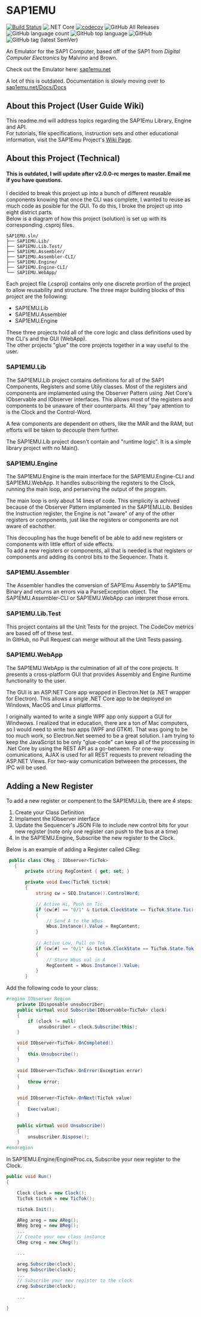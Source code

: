 # SAP1EMU
[![Build Status](https://travis-ci.org/rbaker26/SAP1EMU.svg?branch=master)](https://travis-ci.org/rbaker26/SAP1EMU) 
![.NET Core](https://github.com/rbaker26/SAP1EMU/workflows/.NET%20Core/badge.svg) 
[![codecov](https://codecov.io/gh/rbaker26/SAP1EMU/branch/master/graph/badge.svg)](https://codecov.io/gh/rbaker26/SAP1EMU)
![GitHub All Releases](https://img.shields.io/github/downloads/rbaker26/SAP1EMU/total?color=blue) 
![GitHub language count](https://img.shields.io/github/languages/count/rbaker26/SAP1EMU) 
![GitHub top language](https://img.shields.io/github/languages/top/rbaker26/SAP1EMU)
![GitHub](https://img.shields.io/github/license/rbaker26/SAP1EMU)
![GitHub tag (latest SemVer)](https://img.shields.io/github/v/tag/rbaker26/SAP1EMU)

An Emulator for the SAP1 Computer, based off of the SAP1 from _Digital Computer Electronics_ by Malvino and Brown.

Check out the Emulator here: [sap1emu.net](https://sap1emu.net)


A lot of this is outdated. Documentation is slowly moving over to [sap1emu.net/Docs/Docs](https://sap1emu.net/Docs/Docs)


## About this Project (User Guide Wiki)
This readme.md will address topics regarding the SAP1Emu Library, Engine and API. <br>
For tutorials, file specifications, instruction sets and other educational information, visit the SAP1Emu Project's [Wiki Page](https://github.com/rbaker26/SAP1EMU/wiki).


## About this Project (Technical)
#### This is outdated, I will update after v2.0.0-rc merges to master. Email me if you have questions.
I decided to break this project up into a bunch of different reusable conponents knowing that once the CLI was complete, I wanted to reuse as much code as posible for the GUI.  To do this, I broke the project up into eight district parts. <br>
Below is a diagram of how this project (solution) is set up with its corresponding .csproj files.
```
SAP1EMU.sln/
├── SAP1EMU.Lib/
├── SAP1EMU.Lib.Test/
├── SAP1EMU.Assembler/
├── SAP1EMU.Assembler-CLI/
├── SAP1EMU.Engine/
├── SAP1EMU.Engine-CLI/
└── SAP1EMU.WebApp/
```

Each project file (.csproj) contains only one discrete prortion of the project to allow reusability and structure. The three major building blocks of this project are the following:
 * SAP1EMU.Lib
 * SAP1EMU.Assembler
 * SAP1EMU.Engine
 
These three projects hold all of the core logic and class definitions used by the CLI's and the GUI (WebApp). <br>
The other projects "glue" the core projects together in a way useful to the user.


### SAP1EMU.Lib
The SAP1EMU.Lib project contains definitions for all of the SAP1 Components, Registers and some Utily classes.
Most of the registers and components are implamented using the Observer Pattern using .Net Core's IObservable<T> and IObserver<T> interfaces.  This allows most of the registers and components to be unaware of their counterparts.  All they "pay attention to is the Clock and the Control-Word.
 
A few components are dependent on others, like the MAR and the RAM, but efforts will be taken to decouple them further.

The SAP1EMU.Lib project doesn't contain and "runtime logic".  It is a simple library project with no Main().

### SAP1EMU.Engine
The SAP1EMU.Engine is the main interface for the SAP1EMU.Engine-CLI and SAP1EMU.WebApp.  It handles subscribing the registers to the Clock, running the main loop, and perserving the output of the program.

The main loop is only about 14 lines of code. This simplicity is achived because of the Observer Pattern implamented in the SAP1EMU.Lib.  Besides the Instruction register, the Engine is not "aware" of any of the other registers or components, just like the registers or components are not aware of eachother.  

This decoupling has the huge benefit of be able to add new registers or components with little effort of side effects. <br>
To add a new registers or components, all that is needed is that registers or components and adding its control bits to the Sequencer.  Thats it.


### SAP1EMU.Assembler
The Assembler handles the conversion of SAP1Emu Assembly to SAP1Emu Binary and returns an errors via a ParseException object.
The SAP1EMU.Assembler-CLI or SAP1EMU.WebApp can interpret those errors.

### SAP1EMU.Lib.Test
This project contains all the Unit Tests for the project. The CodeCov metrics are based off of these test. <br>
In GitHub, no Pull Request can merge without all the Unit Tests passing.  

### SAP1EMU.WebApp
The SAP1EMU.WebApp is the culmination of all of the core projects.  It presents a cross-platform GUI that provides Assembly and Engine Runtime functionality to the user.  

The GUI is an ASP.NET Core app wrapped in Electron.Net (a .NET wrapper for Electron).  This allows a single .NET Core app to be deployed on Windows, MacOS and Linux platforms.  

I originally wanted to write a single WPF app only support a GUI for Windwows.  I realized that in education, there are a ton of Mac computers, so I would need to write two apps (WPF and GTK#).  That was going  to be too much work, so Electron.Net seemed to be a great solution. I am trying to keep the JavaScript to be only "glue-code" can keep all of the processing in .Net Core by using the REST API as a go-between.  For one-way comunications, AJAX is used for all REST requests to prevent reloading the ASP.NET Views.
For two-way comunication betweeen the processes, the IPC will be used.

## Adding a New Register
To add a new register or compenent to the SAP1EMU.Lib, there are 4 steps:
 1) Create your Class Definition
 2) Implament the IObserver<T> interface
 3) Update the Sequencer's JSON File to include new control bits for your new register (note only one register can push to the bus at a time)
 4) In the SAP1EMU.Engine, Subscribe the new register to the Clock.
 
 Below is an example of adding a Register called CReg:
 
 ```c#
  public class CReg : IObserver<TicTok>
    {
        private string RegContent { get; set; }

        private void Exec(TicTok tictok)
        {
            string cw = SEQ.Instance().ControlWord;

            // Active Hi, Push on Tic
            if (cw[#] == '0/1' & tictok.ClockState == TicTok.State.Tic)
            {
                // Send A to the WBus
                Wbus.Instance().Value = RegContent;
            }
            
            // Active Low, Pull on Tok
            if (cw[#] == '0/1' && tictok.ClockState == TicTok.State.Tok)
            {
                // Store Wbus val in A
                RegContent = Wbus.Instance().Value;
            }
        }
 ```
 
 Add the following code to your class:
 
 ```c#
 #region IObserver Region
     private IDisposable unsubscriber;
     public virtual void Subscribe(IObservable<TicTok> clock)
     {
         if (clock != null)
             unsubscriber = clock.Subscribe(this);
     }

     void IObserver<TicTok>.OnCompleted()
     {
         this.Unsubscribe();
     }

     void IObserver<TicTok>.OnError(Exception error)
     {
         throw error;
     }

     void IObserver<TicTok>.OnNext(TicTok value)
     {
         Exec(value);
     }

     public virtual void Unsubscribe()
     {
         unsubscriber.Dispose();
     }
#endregion
```

In SAP1EMU.Engine/EngineProc.cs, Subscribe your new register to the Clock.
```c#
public void Run()
{

    Clock clock = new Clock();
    TicTok tictok = new TicTok();

    tictok.Init(); 

    AReg areg = new AReg();
    BReg breg = new BReg();
    ...            
    // Create your new class instance
    CReg creg = new CReg();  

    ...

    areg.Subscribe(clock);
    breg.Subscribe(clock);
    ...
    // Subscribe your new register to the clock
    creg.Subscribe(clock);

    ...
    
}
```
